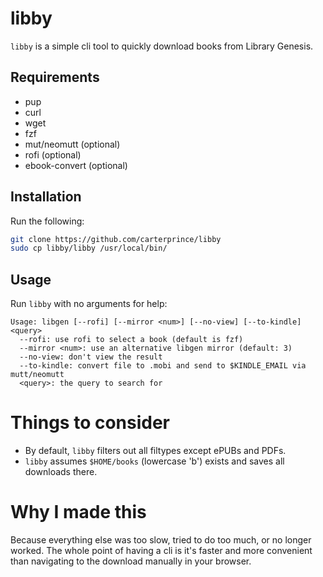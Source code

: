 # libby

`libby` is a simple cli tool to quickly download books from Library Genesis.

## Requirements

- pup
- curl
- wget
- fzf
- mut/neomutt (optional)
- rofi (optional)
- ebook-convert (optional)

## Installation

Run the following:

```bash
git clone https://github.com/carterprince/libby
sudo cp libby/libby /usr/local/bin/
```

## Usage

Run `libby` with no arguments for help:

```
Usage: libgen [--rofi] [--mirror <num>] [--no-view] [--to-kindle] <query>
  --rofi: use rofi to select a book (default is fzf)
  --mirror <num>: use an alternative libgen mirror (default: 3)
  --no-view: don't view the result
  --to-kindle: convert file to .mobi and send to $KINDLE_EMAIL via mutt/neomutt
  <query>: the query to search for
```

# Things to consider

- By default, `libby` filters out all filtypes except ePUBs and PDFs.
- `libby` assumes `$HOME/books` (lowercase 'b') exists and saves all downloads there.

# Why I made this

Because everything else was too slow, tried to do too much, or no longer worked. The whole point of having a cli is it's faster and more convenient than navigating to the download manually in your browser.
